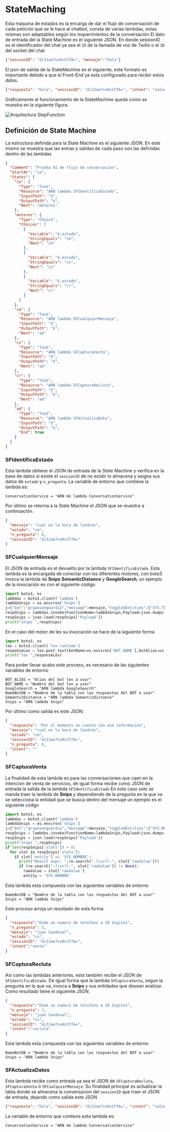 # StateMaching
Esta maquina de estados es la encarga de dar el flujo de conversación de cada petición que se le hace al chatbot, consta de varias lambdas, estas mismas son adaptables según los requerimientos de la conversación 
El dato de entrada del la State Machine es el siguiente JSON. En donde sessionID es el identificador del chat ya sea el `ID` de la llamada de voz de Twilio o el `ID` del socket del chat
```json
{"sessionID": "di3Jae7vvHcCFfA=", "mensaje":"hola"}
```
El json de salida de la StateMachine es el siguiente, este formato es importante debido a que el Front-End ya esta configurado para recibir estos datos.
```json
{"respuesta": "hola", "sessionID": "di3Jae7vvHcCFfA=", "intent": "saludo"}
```
Gráficamente el funcionamiento de la StateMachine queda como se muestra en la siguiente figura.  
  
![Arquitectura StepFunction](https://referencias-documentacion-md.s3-us-west-2.amazonaws.com/StepFunction.jpg)

## Definición de State Machine
La estructura definida para la State Machine es el siguiente JSON. En este mismo se muestra que las entras y salidas de cada paso son las definidas dentro de las lambdas 

```json
{
  "Comment": "Prueba 01 de flujo de conversacion",
  "StartAt": "ie",
  "States": {
    "ie": {
      "Type": "Task",
      "Resource": "ARN lambda SFIdentificaEstado",
      "InputPath": "$",
      "OutputPath": "$",
      "Next": "motores"
    },
    "motores": {
      "Type": "Choice",
      "Choices": [
        {
          "Variable": "$.estado",
          "StringEquals": "cm",
          "Next": "cm"
        },
        {
          "Variable": "$.estado",
          "StringEquals": "cv",
          "Next": "cv"
        },
        {
          "Variable": "$.estado",
          "StringEquals": "cr",
          "Next": "cr"
        }
      ]
    },
    "cm": {
      "Type": "Task",
      "Resource": "ARN lambda SFCualquierMensaje",
      "InputPath": "$",
      "OutputPath": "$",
      "Next": "ad"
    },
    "cv": {
      "Type": "Task",
      "Resource": "ARN lambda SFCapturaVenta",
      "InputPath": "$",
      "OutputPath": "$",
      "Next": "ad"
    },
    "cr": {
      "Type": "Task",
      "Resource": "ARN lambda SFCapturaRecluta",
      "InputPath": "$",
      "OutputPath": "$",
      "Next": "ad"
    },
    "ad": {
      "Type": "Task",
      "Resource": "ARN lambda SFActualizaDato",
      "InputPath": "$",
      "OutputPath": "$",
      "End": true
    }
  }
}
```

### SFIdentificaEstado
Esta lambda obtiene el JSON de entrada de la State Machine y verifica en la base de datos si existe el `sessionID` de no existir lo almacena y asigna sus datos de `estado` y `n_pregunta`. La variable de entorno que contiene la lambda es:
```
ConversationService = "ARN de lambda ConversationService"
```
Por último se retorna a la State Machine el JSON que se muestra a continuación.
```json
{
  "mensaje": "cual es la hora de londres",
  "estado": "cm",
  "n_pregunta": 0,
  "sessionID": "di3Jae7vvHcCFfA="
}
```

### SFCualquierMensaje
El JSON de entrada es el devuelto por la lambda `SFIdentificaEstado`. Esta lambda es la encargada de conectar con los diferentes motores, con boto3 invoca la lambda de **Snips** **SemanticDistance** y **GoogleSearch**, un ejemplo de la invocación es con el siguiente código
```python
import boto3, os
lambdas = boto3.client('lambda')
lambdaSnips = os.environ['Snips']
j={"bot":"grupovanguardia","message":mensaje,"toggledEntities":{"SYS.TELEFONO":"True","SYS.NOMBRE":"True"}}
respSnips = lambdas.invoke(FunctionName=lambdaSnips,Payload=json.dumps(j))
respSnips = json.load(respSnips['Payload'])
print("snips ",respSnips)
```
En el caso del motor de lex su invocación se hace de la siguiente forma
```python
import boto3, os
lex = boto3.client('lex-runtime')
responseLex = lex.post_text(botName=os.environ['BOT_NAME'],botAlias=os.environ['BOT_ALIAS'],userId='sessionID',inputText=mensaje)
print("lex ",responseLex)
```
Para poder llevar acabo este proceso, es necesario de las siguientes variables de entorno
```
BOT_ALIAS = "Alias del bot lex a usar"
BOT_NAME = "Nombre del bot lex a usar"
GoogleSearch = "ARN lambda GoogleSearch"
NameBotDB = "Nombre de la tabla con las respuestas del BOT a usar"
SemanticDistance = "ARN lambda SemanticDistance"
Snips = "ARN lambda Snips"
```
Por último como salida es este JSON:
```json
{
  "respuesta": "Por el momento no cuento con esa información",
  "mensaje": "cual es la hora de londres",
  "estado": "cm",
  "sessionID": "di3Jae7vvHcCFfA=",
  "n_pregunta": 0,
  "intent": ""
}
```

### SFCapturaVenta
La finalidad de esta lambda es para las conversaciones que caen en la intencion de venta de servicios, de igual forma recibe como JSON de entrada la salida de la lambda `SFIdentificaEstado`
En este caso solo se manda traer la lambda de **Snips** y dependiendo de la pregunta en la que va se selecciona la entidad que se busca dentro del mensaje un ejemplo es el siguiente códgo
```python
import boto3, os
lambdas = boto3.client('lambda')
lambdaSnips = os.environ['Snips']
j={"bot":"grupovanguardia","message":mensaje,"toggledEntities":{"SYS.NOMBRE":"True"}}
respSnips = lambdas.invoke(FunctionName=lambdaSnips,Payload=json.dumps(j))
respSnips = json.load(respSnips['Payload'])
print("snips ",respSnips)
if len(respSnips['slots']) > 0:
  for slot in respSnips['slots']:
    if slot['entity'] == 'SYS.NOMBRE':
      print("Result expr: ",re.search(".(\s+?).", slot['rawValue']))
      if (re.search(".(\s+?).", slot['rawValue']) != None):
        rawValue = slot['rawValue']
        entity = 'SYS.NOMBRE'
```
Esta lambda esta compuesta con las siguientes variables de entorno
```
NameBotDB = "Nombre de la tabla con las respuestas del BOT a usar"
Snips = "ARN lambda Snips"
```
Este proceso arroja un resultado de esta forma
```json
{
  "respuesta":"Dime un numero de telefono a 10 digitos",
  "n_pregunta": 3,
  "mensaje": "juan Sandoval",
  "estado": "cv",
  "sessionID": "di3Jae7vvHcCFfA=",
  "intent":"venta"
}
```

### SFCapturaRecluta
Así como las lambdas anteriores, esta también recibe el JSON de `SFIdentificaEstado`. De igual forma que la lambda `SFCapturaVenta`, segun la pregunta en la que va, invoca a **Snips** y sus entidades que desean analizar. Como resultado tiene el siguiente JSON.
```json
{
  "respuesta":"Dime un numero de telefono a 10 digitos",
  "n_pregunta": 3,
  "mensaje": "juan Sandoval",
  "estado": "cv",
  "sessionID": "di3Jae7vvHcCFfA=",
  "intent":"recluta"
}
```
Esta lambda esta compuesta con las siguientes variables de entorno
```
NameBotDB = "Nombre de la tabla con las respuestas del BOT a usar"
Snips = "ARN lambda Snips"
```

### SFActualizaDatos
Esta lambda recibe como entrada ya sea el JSON de `SFCapturaRecluta`, `SFCapturaVenta` ó `SFCualquierMensaje`. Su finalidad principal es actualizar la tabla donde se almacena la conversacion del `sessionID` que traer el JSON de entrada, dejando como salida este JSON
```json
{"respuesta": "hola", "sessionID": "di3Jae7vvHcCFfA=", "intent": "saludo"}
```
La variable de entorno que contiene esta lambda es:
```
ConversationService = "ARN de lambda ConversationService"
```
